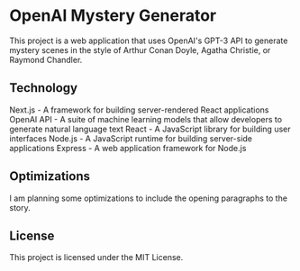 # OpenAI Mystery Generator

This project is a web application that uses OpenAI's GPT-3 API to generate mystery scenes in the style of Arthur Conan Doyle, Agatha Christie, or Raymond Chandler.

## Technology

Next.js - A framework for building server-rendered React applications
OpenAI API - A suite of machine learning models that allow developers to generate natural language text
React - A JavaScript library for building user interfaces
Node.js - A JavaScript runtime for building server-side applications
Express - A web application framework for Node.js

## Optimizations
I am planning some optimizations to include the opening paragraphs to the story.

## License
This project is licensed under the MIT License. 


